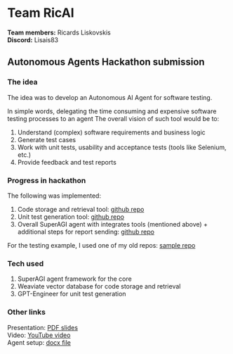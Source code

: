 # Team RicAI 

<b>Team members:</b> Ricards Liskovskis
<br>
<b>Discord:</b> Lisais83

## Autonomous Agents Hackathon submission

### The idea

The idea was to develop an Autonomous AI Agent for software testing.

In simple words, delegating the time consuming and expensive software testing processes to an agent
The overall vision of such tool would be to:

1. Understand (complex) software requirements and business logic
2. Generate test cases
3. Work with unit tests, usability and acceptance tests (tools like Selenium, etc.)
4. Provide feedback and test reports

### Progress in hackathon

The following was implemented:

1. Code storage and retrieval tool: [github repo](https://github.com/liskovich/ricai_codestore_tool/tree/master)
2. Unit test generation tool: [github repo](https://github.com/liskovich/ricai_unittestgen_tool/tree/master)
3. Overall SuperAGI agent with integrates tools (mentioned above) + additional steps for report sending: [github repo](https://github.com/liskovich/ricai_superagi_instance/tree/main)

For the testing example, I used one of my old repos: [sample repo](https://github.com/liskovich/CV_generator)

### Tech used

1. SuperAGI agent framework for the core
2. Weaviate vector database for code storage and retrieval
3. GPT-Engineer for unit test generation

### Other links

Presentation: [PDF slides](ricai_autonomous_agents.pdf)
<br> 
Video: [YouTube video](https://youtu.be/9mCSgtaFG1k)
<br>
Agent setup: [docx file](resources/agent%20setup%20document.docx)